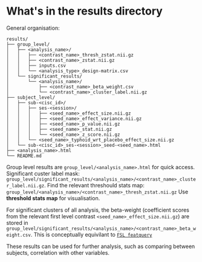 # What's in the results directory

General organisation:

```
results/
├── group_level/
│   ├── <analysis_name>/
│   │   ├── <contrast_name>_thresh_zstat.nii.gz
│   │   ├── <contrast_name>_zstat.nii.gz
│   │   ├── inputs.csv
│   │   └── <analysis_type>_design-matrix.csv
│   └── significant_results/
│       └── <analysis_name>/
│           ├── <contrast_name>_beta_weight.csv
│           └── <contrast_name>_cluster_label.nii.gz
├── subject_level/
│   ├── sub-<cisc_id>/
│   │   ├── ses-<session>/
│   │   │   ├── <seed_name>_effect_size.nii.gz
│   │   │   ├── <seed_name>_effect_variance.nii.gz
│   │   │   ├── <seed_name>_p_value.nii.gz
│   │   │   ├── <seed_name>_stat.nii.gz
│   │   │   └── <seed_name>_z_score.nii.gz
│   │   └── <seed_name>_typhoid_wrt_placebo_effect_size.nii.gz
│   └── sub-<cisc_id>_ses-<session>_seed-<seed_name>.html
├── <analysis_name>.html
└── README.md

```

Group level results are `group_level/<analysis_name>.html` for quick access.
Significant custer label mask: `group_level/significant_results/<analysis_name>/<contrast_name>_cluster_label.nii.gz`.
Find the relevant threshould stats map: `group_level/<analysis_name>/<contrast_name>_thresh_zstat.nii.gz`
Use **threshold stats map** for visualisation.

For significant clusters of all analysis, the beta-weight (coefficient scores from the relevant first level contrast `<seed_name>_effect_size.nii.gz`) are stored in `group_level/significant_results/<analysis_name>/<contrast_name>_beta_weight.csv`. This is conceptually equivilant to [`FSL featquery`](https://fsl.fmrib.ox.ac.uk/fsl/fslwiki/FEAT/UserGuide#Featquery_-_FEAT_Results_Interrogation)

These results can be used for further analysis, such as comparing between subjects, correlation with other variables.
